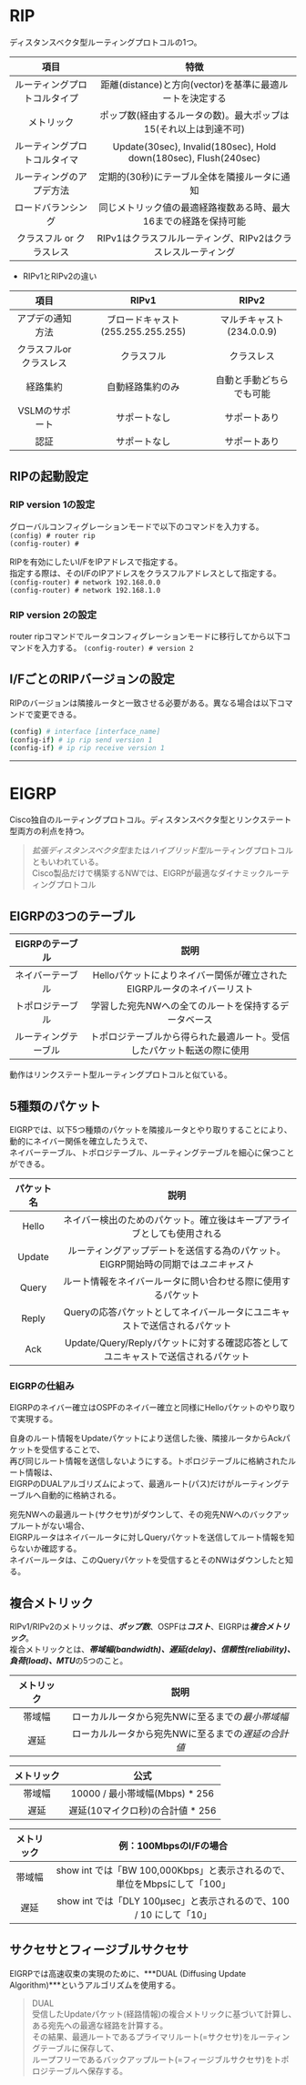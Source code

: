 # RIP 
ディスタンスベクタ型ルーティングプロトコルの1つ。

|            項目            |                              特徴                              |
|:--------------------------:|:--------------------------------------------------------------:|
|ルーティングプロトコルタイプ|    距離(distance)と方向(vector)を基準に最適ルートを決定する    |
|         メトリック         |ポップ数(経由するルータの数)。最大ポップは15(それ以上は到達不可)|
|ルーティングプロトコルタイマ|Update(30sec), Invalid(180sec), Hold down(180sec), Flush(240sec)|
|  ルーティングのアプデ方法  |         定期的(30秒)にテーブル全体を隣接ルータに通知           |
|     ロードバランシング     |同じメトリック値の最適経路複数ある時、最大16までの経路を保持可能|
|  クラスフル or クラスレス  |  RIPv1はクラスフルルーティング、RIPv2はクラスレスルーティング  |


* RIPv1とRIPv2の違い

|         項目         |               RIPv1             |          RIPv2          |
|:--------------------:|:-------------------------------:|:-----------------------:|
|   アプデの通知方法   |ブロードキャスト(255.255.255.255)|マルチキャスト(234.0.0.9)| 
|クラスフルorクラスレス|            クラスフル           |        クラスレス       |
|       経路集約       |        自動経路集約のみ         |自動と手動どちらでも可能 |
|    VSLMのサポート    |           サポートなし          |       サポートあり      |
|         認証         |           サポートなし          |       サポートあり      |

## RIPの起動設定
### RIP version 1の設定
グローバルコンフィグレーションモードで以下のコマンドを入力する。  
`(config) # router rip`  
`(config-router) #`

RIPを有効にしたいI/FをIPアドレスで指定する。  
指定する際は、そのI/FのIPアドレスをクラスフルアドレスとして指定する。
`(config-router) # network 192.168.0.0`  
`(config-router) # network 192.168.1.0`

### RIP version 2の設定
router ripコマンドでルータコンフィグレーションモードに移行してから以下コマンドを入力する。
`(config-router) # version 2`

## I/FごとのRIPバージョンの設定
RIPのバージョンは隣接ルータと一致させる必要がある。異なる場合は以下コマンドで変更できる。  
```sh
(config) # interface [interface_name] 
(config-if) # ip rip send version 1 
(config-if) # ip rip receive version 1
```

***

# EIGRP
Cisco独自のルーティングプロトコル。ディスタンスベクタ型とリンクステート型両方の利点を持つ。  
>*拡張ディスタンスベクタ型*または*ハイブリッド型*ルーティングプロトコルともいわれている。  
    Cisco製品だけで構築するNWでは、EIGRPが最適なダイナミックルーティングプロトコル

## EIGRPの3つのテーブル

|   EIGRPのテーブル  |                                  説明                                 |
|:------------------:|:---------------------------------------------------------------------:|
|  ネイバーテーブル  |Helloパケットによりネイバー関係が確立されたEIGRPルータのネイバーリスト |
|  トポロジテーブル  |        学習した宛先NWへの全てのルートを保持するデータベース           |
|ルーティングテーブル|トポロジテーブルから得られた最適ルート。受信したパケット転送の際に使用 |

動作はリンクステート型ルーティングプロトコルと似ている。

## 5種類のパケット
EIGRPでは、以下5つ種類のパケットを隣接ルータとやり取りすることにより、動的にネイバー関係を確立したうえで、  
ネイバーテーブル、トポロジテーブル、ルーティングテーブルを細心に保つことができる。

|パケット名|                                        説明                                       |
|:--------:|:---------------------------------------------------------------------------------:|
|  Hello   |     ネイバー検出のためのパケット。確立後はキープアライブとしても使用される        |
|  Update  |ルーティングアップデートを送信する為のパケット。EIGRP開始時の同期では*ユニキャスト*|
|  Query   |             ルート情報をネイバールータに問い合わせる際に使用するパケット          |
|  Reply   |     Queryの応答パケットとしてネイバールータにユニキャストで送信されるパケット     |
|   Ack    |  Update/Query/Replyパケットに対する確認応答としてユニキャストで送信されるパケット |

### EIGRPの仕組み
EIGRPのネイバー確立はOSPFのネイバー確立と同様にHelloパケットのやり取りで実現する。  

自身のルート情報をUpdateパケットにより送信した後、隣接ルータからAckパケットを受信することで、  
再び同じルート情報を送信しないようにする。トポロジテーブルに格納されたルート情報は、  
EIGRPのDUALアルゴリズムによって、最適ルート(パス)だけがルーティングテーブルへ自動的に格納される。  

宛先NWへの最適ルート(サクセサ)がダウンして、その宛先NWへのバックアップルートがない場合、  
EIGRPルータはネイバールータに対しQueryパケットを送信してルート情報を知らないか確認する。  
ネイバールータは、このQueryパケットを受信するとそのNWはダウンしたと知る。

## 複合メトリック
RIPv1/RIPv2のメトリックは、***ポップ数***、OSPFは***コスト***、EIGRPは***複合メトリック***。  
複合メトリックとは、***帯域幅(bandwidth)、遅延(delay)、信頼性(reliability)、負荷(load)、MTU***の5つのこと。 

|メトリック|                       説明                       |
|:--------:|:------------------------------------------------:|
|  帯域幅  | ローカルルータから宛先NWに至るまでの*最小帯域幅* |
|   遅延   |ローカルルータから宛先NWに至るまでの*遅延の合計値*|

|メトリック|                       公式                       |
|:--------:|:------------------------------------------------:|
|  帯域幅  |         10000 / 最小帯域幅(Mbps) * 256           |
|   遅延   |        遅延(10マイクロ秒)の合計値 * 256          |

|メトリック|                        例：100MbpsのI/Fの場合                          |
|:--------:|:----------------------------------------------------------------------:|
|  帯域幅  |show int では「BW 100,000Kbps」と表示されるので、単位をMbpsにして「100」|
|   遅延   |   show int では「DLY 100μsec」と表示されるので、100 / 10 にして「10」  |

## サクセサとフィージブルサクセサ
EIGRPでは高速収束の実現のために、***DUAL (Diffusing Update Algorithm)***というアルゴリズムを使用する。  
>DUAL  
    受信したUpdateパケット(経路情報)の複合メトリックに基づいて計算し、ある宛先への最適な経路を計算する。  
    その結果、最適ルートであるプライマリルート(=サクセサ)をルーティングテーブルに保存して、  
    ループフリーであるバックアップルート(=フィージブルサクセサ)をトポロジテーブルへ保存する。